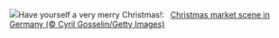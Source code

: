 ![](https://www.bing.com/th?id=OHR.SantaSnowglobe_EN-GB8850390897_UHD.jpg&w=1000)Have yourself a very merry Christmas!:&nbsp;&ensp;[Christmas market scene in Germany (© Cyril Gosselin/Getty Images)](https://www.bing.com/th?id=OHR.SantaSnowglobe_EN-GB8850390897_UHD.jpg)
<br><br/>

